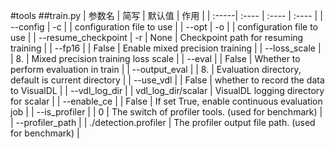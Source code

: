 #tools
##train.py
| 参数名 | 简写 | 默认值 | 作用 |
| :-----| :---- | :---- | :---- |
| --config | -c |  | configuration file to use |
| --opt | -o |  | configuration file to use |
| --resume_checkpoint | -r | None | Checkpoint path for resuming training |
| --fp16 |  | False | Enable mixed precision training |
| --loss_scale |  | 8. | Mixed precision training loss scale |
| --eval |  | False | Whether to perform evaluation in train |
| --output_eval |  | 8. | Evaluation directory, default is current directory |
| --use_vdl |  | False | whether to record the data to VisualDL |
| --vdl_log_dir |  | vdl_log_dir/scalar | VisualDL logging directory for scalar |
| --enable_ce |  | False | If set True, enable continuous evaluation job |
| --is_profiler |  | 0 | The switch of profiler tools. (used for benchmark) |
| --profiler_path |  | ./detection.profiler | The profiler output file path. (used for benchmark) |
